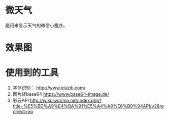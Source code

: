 # 微天气

是用来显示天气的微信小程序。

# 效果图




# 使用到的工具
1.  字体识别： http://www.qiuziti.com/
2. 图片转base64 https://www.base64-image.de/
3. 彩云API http://wiki.swarma.net/index.php?title=%E5%BD%A9%E4%BA%91%E5%A4%A9%E6%B0%94API/v2&redirect=no
